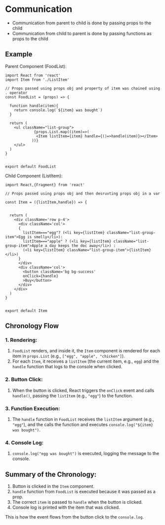 # Communication
- Communication from parent to child is done by passing props to the child
- Communication from child to parent is done by passing functions as props to the child

## Example
Parent Component (FoodList):
```
import React from 'react'
import Item from './ListItem'

// Props passed using props obj and property of item was chained using . operator
const FoodList = (props) => {

  function handle(item){
    return console.log(`${item} was bought`)
  }

  return (
    <ul className="list-group">
             {props.List.map((item)=>(
              <Item listItem={item} handle={()=>handle(item)}></Item>
            ))}
    </ul>
  )
}


export default FoodList
```

Child Component (ListItem):
```
import React,{Fragment} from 'react'

// Props passed using props obj and then desruvting props obj in a var

const Item = ({listItem,handle}) => {
    

  return (
    <div className='row p-4'>
      <div className='col'>
      {
        listItem==="egg"? (<li key={listItem} className="list-group-item">Egg is smelly</li>): 
        listItem==="apple" ? (<li key={listItem} className="list-group-item">Apple a day keeps the doc away</li>) :
        (<li key={listItem} className="list-group-item">{listItem} </li>)
      }
      </div>
      <div className='col'>
        <button className='bg bg-success'
        onClick={handle}
        >Buy</button>
      </div>
    </div>
  )
}


export default Item
```
  
## Chronology Flow

### 1. Rendering:
1. `FoodList` renders, and inside it, the `Item` component is rendered for each item in `props.List` (e.g., `["egg", "apple", "chicken"]`).
2. For each `Item`, it receives a `listItem` (the current item, e.g., `egg`) and the `handle` function that logs to the console when clicked.

### 2. Button Click:
1. When the button is clicked, React triggers the `onClick` event and calls `handle()`, passing the `listItem` (e.g., `"egg"`) to the function.

### 3. Function Execution:
1. The `handle` function in `FoodList` receives the `listItem` argument (e.g., `"egg"`), and the calls the function and executes `console.log("${item} was bought")`.

### 4. Console Log:
1. `console.log("egg was bought")` is executed, logging the message to the console.

## Summary of the Chronology:
1. Button is clicked in the `Item` component.
2. `handle` function from `FoodList` is executed because it was passed as a prop.
3. The correct `item` is passed to `handle` when the button is clicked.
4. Console log is printed with the item that was clicked.

This is how the event flows from the button click to the `console.log`.
